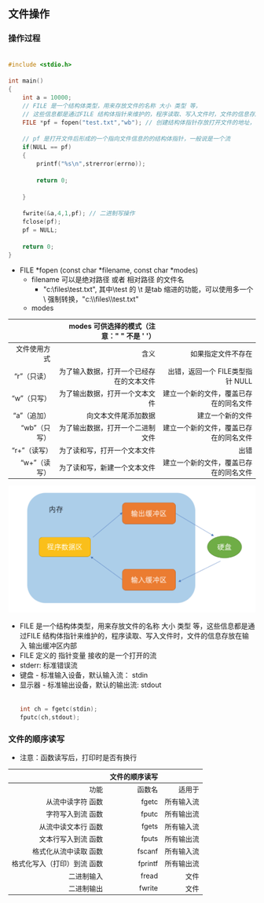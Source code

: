 
## 文件操作

### 操作过程

```C

#include <stdio.h>

int main()
{
    int a = 10000;
    // FILE 是一个结构体类型，用来存放文件的名称 大小 类型 等，
    // 这些信息都是通过FILE 结构体指针来维护的，程序读取、写入文件时，文件的信息存放在输入 输出缓冲区内部
    FILE *pf = fopen("test.txt","wb"); // 创建结构体指针存放打开文件的地址，"wb" 写一个二进制文件

    // pf 是打开文件后形成的一个指向文件信息的的结构体指针，一般说是一个流
    if(NULL == pf)
    {
        printf("%s\n",strerror(errno));
        
        return 0;

    }

    fwrite(&a,4,1,pf); // 二进制写操作
    fclose(pf);
    pf = NULL;

    return 0;
}

```

- FILE *fopen (const char *filename, const char *modes)
  - filename 可以是绝对路径 或者 相对路径 的文件名
    - "c:\files\test.txt", 其中\test 的 \t 是tab 缩进的功能，可以使用多一个 \ 强制转换，"c:\\\files\\\test.txt"
  - modes 


|  | modes 可供选择的模式（注意：" " 不是 ' '） | |
|---:|---:|---:|
| 文件使用方式 | 含义 |如果指定文件不存在|
|“r”（只读）| 为了输入数据，打开一个已经存在的文本文件 | 出错，返回一个 FILE类型指针 NULL|
|“w”（只写） | 为了输出数据，打开一个文本文件 | 建立一个新的文件，覆盖已存在的同名文件|
|“a”（追加）| 向文本文件尾添加数据 | 建立一个新的文件|
|“wb”（只写） | 为了输出数据，打开一个二进制文件 | 建立一个新的文件，覆盖已存在的同名文件|
|“r+”（读写） | 为了读和写，打开一个文本文件 | 出错 |
|“w+”（读写）| 为了读和写，新建一个文本文件 | 建立一个新的文件，覆盖已存在的同名文件 |

![](../FileOperator/in_out_BufferArea.png)


- FILE 是一个结构体类型，用来存放文件的名称 大小 类型 等，这些信息都是通过FILE 结构体指针来维护的，程序读取、写入文件时，文件的信息存放在输入 输出缓冲区内部
- FILE 定义的 指针变量 接收的是一个打开的流
- stderr:  标准错误流
- 键盘 - 标准输入设备，默认输入流： stdin
- 显示器 - 标准输出设备，默认的输出流: stdout
  ```C
  
  int ch = fgetc(stdin);
  fputc(ch,stdout);
  
  ```

### 文件的顺序读写

- 注意：函数读写后，打印时是否有换行

| |文件的顺序读写 | |
|---:|---:|---:|
|功能 | 函数名 | 适用于 |
|从流中读字符 函数 | fgetc | 所有输入流 |
|字符写入到流 函数 | fputc | 所有输出流 |
|从流中读文本行 函数 | fgets | 所有输入流 |
|文本行写入到流 函数 | fputs | 所有输出流 |
|格式化从流中读取 函数 | fscanf | 所有输入流 |
|格式化写入（打印）到流 函数 | fprintf | 所有输出流 |
|二进制输入 | fread | 文件 |
|二进制输出 | fwrite | 文件 |